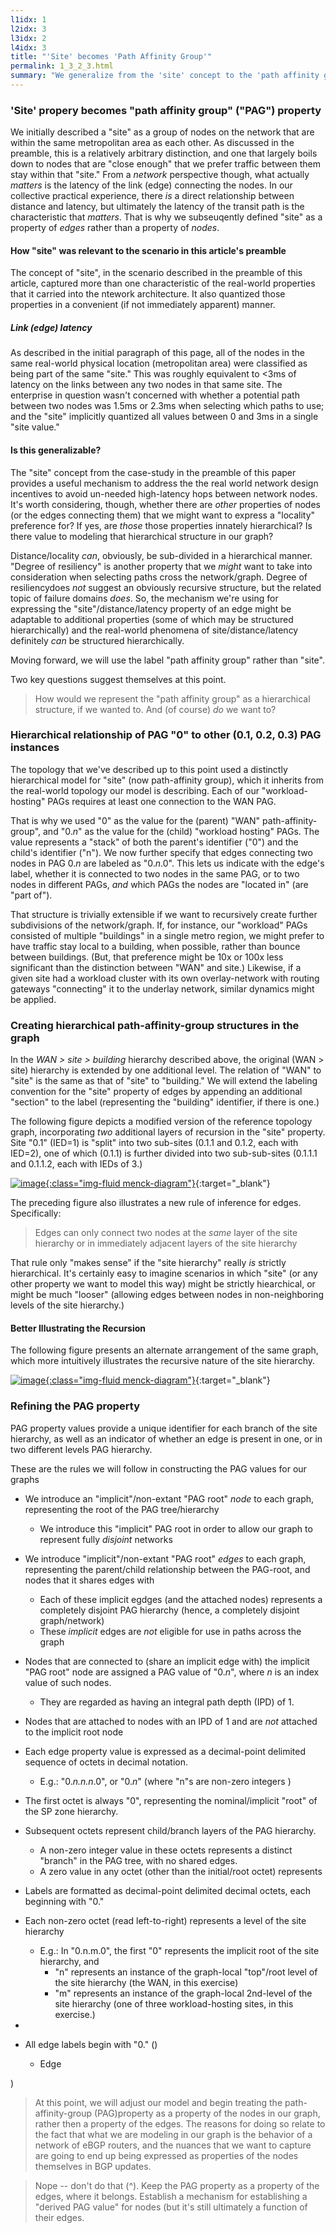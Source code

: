 ```yaml
---
l1idx: 1
l2idx: 3
l3idx: 2
l4idx: 3
title: "'Site' becomes 'Path Affinity Group'"
permalink: 1_3_2_3.html
summary: "We generalize from the 'site' concept to the 'path affinity group' concept and establish patterns for recursion within it."
---
```


### 'Site' propery becomes "path affinity group" ("PAG") property

We initially described a "site" as a group of nodes on the network that are within the same metropolitan area as each other.  As discussed in the preamble, this is a relatively arbitrary distinction, and one that largely boils down to nodes that are "close enough" that we prefer traffic between them stay within that "site."  From a *network* perspective though, what actually *matters* is the latency of the link (edge) connecting the nodes.  In our collective practical experience, there *is* a direct relationship between distance and latency, but ultimately the latency of the transit path is the characteristic that *matters*. That is why we subseuqently  defined "site" as a property of *edges* rather than a property of *nodes*.

#### How "site" was relevant to the scenario in this article's preamble
The concept of "site", in the scenario described in the preamble of this article, captured more than one characteristic of the real-world properties that it carried into the ntework architecture.  It also quantized those properties in a convenient (if not immediately apparent) manner.

##### Link (edge) latency
As described in the initial paragraph of this page, all of the nodes in the same real-world physical location (metropolitan area) were classified as being part of the same "site."  This was roughly equivalent to <3ms of latency on the links between any two nodes in that same site.  The enterprise in question wasn't concerned with whether a potential path between two nodes was 1.5ms or 2.3ms when selecting which paths to use; and the "site" implicitly quantized all values between 0 and 3ms in a single "site value."

#### Is this generalizable?

The "site" concept from the case-study in the preamble of this paper provides a useful mechanism to address the the real world network design incentives to avoid un-needed high-latency hops between network nodes.  It's worth considering, though, whether there are *other* properties of nodes (or the edges connecting them) that we might want to express a "locality" preference for?  If yes, are *those* those properties innately hierarchical?  Is there value to modeling that hierarchical structure in our graph?

Distance/locality *can*, obviously, be sub-divided in a hierarchical manner.   "Degree of resiliency" is another property that we *might* want to take into consideration when selecting paths cross the network/graph.  Degree of resiliencydoes *not* suggest an obviously recursive structure, but the related topic of failure domains *does*.  So, the mechanism we're using for expressing the "site"/distance/latency property of an edge might be adaptable to additional properties (some of which may be structured hierarchically) and the real-world phenomena of site/distance/latency definitely *can* be structured hierarchically.

Moving forward, we will use the label "path affinity group" rather than "site".

Two key questions suggest themselves at this point.

> How would we represent the "path affinity group" as a hierarchical structure, if we wanted to.  And (of course) *do* we want to?

###  Hierarchical relationship of PAG "0" to other (0.1, 0.2, 0.3) PAG instances

The topology that we've described up to this point used a distinctly hierarchical model for "site" (now path-affinity group), which it inherits from the real-world topology our model is describing.  Each of our "workload-hosting" PAGs requires at least one connection to the WAN PAG.

That is why we used "0" as the value for the (parent) "WAN" path-affinity-group", and "0.*n*" as the value for the (child) "workload hosting" PAGs.  The value represents a "stack" of both the parent's identifier ("0") and the child's identifier ("n").   We now further specify that edges connecting two nodes in PAG 0.*n* are labeled as "0.*n*.0".  This lets us indicate with the edge's label, whether it is connected to two nodes in the same PAG, or to two nodes in different PAGs, *and* which PAGs the nodes are "located in" (are "part of").

That structure is trivially extensible if we want to recursively create further subdivisions of the network/graph.  If, for instance, our "workload" PAGs consisted of multiple "buildings" in a single metro region, we might prefer to have traffic stay local to a building, when possible, rather than bounce between buildings.  (But, that preference might be 10x or 100x less significant than the distinction between "WAN" and site.)  Likewise, if a given site had a workload cluster with its own overlay-network with routing gateways "connecting" it to the underlay network, similar dynamics might be applied.

### Creating hierarchical path-affinity-group structures in the graph

In the *WAN > site > building* hierarchy described above, the original (WAN > site) hierarchy is extended by one additional level.  The relation of "WAN" to "site" is the same as that of "site" to "building."  We will extend the labeling convention for the "site" property of edges by appending an additional "section" to the label (representing the "building" identifier, if there is one.)


The following figure depicts a modified version of the reference topology graph, incorporating *two* additional layers of recursion in the "site" property.  Site "0.1" (IED=1) is "split" into two sub-sites (0.1.1 and 0.1.2, each with IED=2), one of which (0.1.1) is further divided into two sub-sub-sites (0.1.1.1 and 0.1.1.2, each with IEDs of 3.)

[![image](./grphth-13.svg){:class="img-fluid menck-diagram"}](./pages/1/3(ecmp-symmetric)/grphth-13.svg){:target="_blank"}

The preceding figure also illustrates a new rule of inference for edges.  Specifically:

> Edges can only connect two nodes at the *same* layer of the site hierarchy or in immediately adjacent layers of the site hierarchy

That rule only "makes sense" if the "site hierarchy" really *is* strictly hierarchical. It's certainly easy to imagine scenarios in which "site" (or any other property we want to model this way) might be strictly hiearchical, or might be much "looser" (allowing edges between nodes in non-neighboring levels of the site hierarchy.)

#### Better Illustrating the Recursion

The following figure presents an alternate arrangement of the same graph, which more intuitively illustrates the recursive nature of the site hierarchy.

[![image](./grphth-15.svg){:class="img-fluid menck-diagram"}](./grphth-15.svg){:target="_blank"}

### Refining the PAG property

PAG property values provide a unique identifier for each branch of the site hierarchy, as well as an indicator of whether an edge is present in one, or in two different levels PAG hierarchy.

These are the rules we will follow in constructing the PAG values for our graphs
- We introduce an "implicit"/non-extant "PAG root" *node* to each graph, representing the root of the PAG tree/hierarchy
  - We introduce this "implicit" PAG root in order to allow our graph to represent fully *disjoint* networks
- We introduce "implicit"/non-extant "PAG root" *edges* to each graph, representing the parent/child relationship between the PAG-root, and nodes that it shares edges with
  - Each of these implicit egdges (and the attached nodes) represents a completely disjoint PAG hierarchy (hence, a completely disjoint graph/network)
  - These *implicit* edges are *not* eligible for use in paths across the graph
- Nodes that are connected to (share an implicit edge with) the implicit "PAG root" node are assigned a PAG value of "0.*n*", where *n* is an index value of such nodes.
  - They are regarded as having an integral path depth (IPD) of 1.
- Nodes that are attached to nodes with an IPD of 1 and are *not* attached to the implicit root node 



- Each edge property value is expressed as a decimal-point delimited sequence of octets in decimal notation.
  - E.g.:  "0.*n.n.n*.0", or "0.*n*"  (where "n"s are non-zero integers )
- The first octet is always "0", representing the nominal/implicit "root" of the SP zone hierarchy.
- Subsequent octets represent child/branch layers of the PAG hierarchy.
  - A non-zero integer value in these octets represents a distinct "branch" in the PAG tree, with no shared edges.
  - A zero value in any octet (other than the initial/root octet) represents 

- Labels are formatted as decimal-point delimited decimal octets, each beginning with "0."
- Each non-zero octet (read left-to-right) represents a level of the site hierarchy
  - E.g.:  In "0.n.m.0", the first "0" represents the implicit root of the site hierarchy, and
    - "n" represents an instance of the graph-local "top"/root level of the site hierarchy (the WAN, in this exercise)
    - "m" represents an instance of the graph-local 2nd-level of the site hierarchy  (one of three workload-hosting sites, in this exercise.)
-  

- All edge labels begin with "0."  ()
  - Edge

)
> At this point, we will adjust our model and begin treating the path-affinity-group (PAG)property as a property of the nodes in our graph, rather then a property of the edges.   The reasons for doing so relate to the fact that what we are modeling in our graph is the behavior of a network of eBGP routers, and the nuances that we want to capture are going to end up being expressed as properties of the nodes themselves in BGP updates.

>Nope -- don't do that (^).  Keep the PAG property as a property of the edges, where it belongs.  Establish a mechanism for establishing a "derived PAG value" for nodes  (but it's still ultimately a function of their edges.
